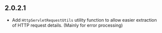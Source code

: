 ## 2.0.2.1

* Add `HttpServletRequestUtils` utility function to allow easier extraction of HTTP request details. (Mainly for error processing)
